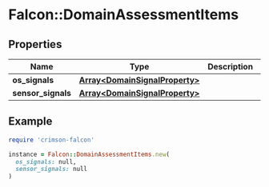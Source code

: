 # Falcon::DomainAssessmentItems

## Properties

| Name | Type | Description | Notes |
| ---- | ---- | ----------- | ----- |
| **os_signals** | [**Array&lt;DomainSignalProperty&gt;**](DomainSignalProperty.md) |  |  |
| **sensor_signals** | [**Array&lt;DomainSignalProperty&gt;**](DomainSignalProperty.md) |  |  |

## Example

```ruby
require 'crimson-falcon'

instance = Falcon::DomainAssessmentItems.new(
  os_signals: null,
  sensor_signals: null
)
```

